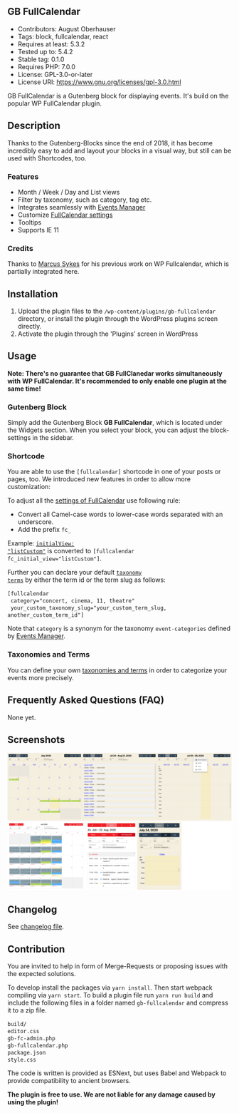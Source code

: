## GB FullCalendar
- Contributors:      August Oberhauser
- Tags:              block, fullcalendar, react
- Requires at least: 5.3.2
- Tested up to:      5.4.2
- Stable tag:        0.1.0
- Requires PHP:      7.0.0
- License:           GPL-3.0-or-later
- License URI:       https://www.gnu.org/licenses/gpl-3.0.html

GB FullCalendar is a Gutenberg block for displaying events. It's build on the popular WP FullCalendar plugin.

## Description

Thanks to the Gutenberg-Blocks since the end of 2018, it has become incredibly easy to add and layout your blocks in a 
visual way, but still can be used with Shortcodes, too.

### Features

- Month / Week / Day and List views
- Filter by taxonomy, such as category, tag etc.
- Integrates seamlessly with [Events Manager](http://wordpress.org/extend/plugins/events-manager/)
- Customize [FullCalendar settings](https://fullcalendar.io/docs)
- Tooltips
- Supports IE 11

### Credits

Thanks to [Marcus Sykes](https://profiles.wordpress.org/netweblogic/) for his previous work on WP Fullcalendar, which is partially integrated here.

## Installation

1. Upload the plugin files to the `/wp-content/plugins/gb-fullcalendar` directory, or install the plugin through the WordPress plugins screen directly.
2. Activate the plugin through the 'Plugins' screen in WordPress

## Usage

<b>
    Note: There's no guarantee that GB FullClanedar works simultaneously with WP
    FullCalendar. It's recommended to only enable one plugin at the same time!
</b>

### Gutenberg Block

Simply add the Gutenberg Block <b>GB FullCalendar</b>, which is located under the Widgets section. 
When you select your block, you can adjust the block-settings in the sidebar.

### Shortcode

You are able to use the <code>[fullcalendar]</code> shortcode in one of your posts or pages, too.
We introduced new features in order to allow more customization:

To adjust all the <a href="https://fullcalendar.io/docs">settings of FullCalendar</a> use following rule:
- Convert all Camel-case words to lower-case words separated with an underscore.
- Add the prefix <code>fc_</code>

Example: 
[<code>initialView: "listCustom"</code>](https://fullcalendar.io/docs/initialView) is converted to 
<code>[fullcalendar fc_initial_view="listCustom"]</code>.               

Further you can declare your default [<code>taxonomy terms</code>](https://developer.wordpress.org/themes/basics/categories-tags-custom-taxonomies/#custom-taxonomies) 
by either the term id or the term slug as follows:

```
[fullcalendar 
 category="concert, cinema, 11, theatre" 
 your_custom_taxonomy_slug="your_custom_term_slug, another_custom_term_id"]
```

Note that <code>category</code> is a synonym for the taxonomy <code>event-categories</code>
defined by <a href="https://wp-events-plugin.com/">Events Manager</a>.

### Taxonomies and Terms

You can define your own [taxonomies and terms](./docs/EM-Taxonomies-Terms.md) in order to categorize your events more precisely.

## Frequently Asked Questions (FAQ)

None yet.

## Screenshots

![Desktop](./assets/GB-FullCalendar-desktop.png)
![Mobile & Theme](./assets/GB-FullCalendar-theme-mobil.png)

## Changelog

See [changelog file](./CHANGELOG.md).

## Contribution

You are invited to help in form of Merge-Requests or proposing issues with the expected solutions.

To develop install the packages via `yarn install`. Then start webpack compiling via `yarn start`.
To build a plugin file run `yarn run build` and include the following files in a folder named `gb-fullcalendar` and compress it to a zip file.

```
build/
editor.css
gb-fc-admin.php
gb-fullcalendar.php
package.json
style.css
```

The code is written is provided as ESNext, but uses Babel and Webpack to provide compatibility to ancient browsers.

**The plugin is free to use. We are not liable for any damage caused by using the plugin!**
